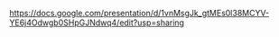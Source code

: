 https://docs.google.com/presentation/d/1vnMsgJk_gtMEs0l38MCYV-YE6j4Odwgb0SHpGJNdwq4/edit?usp=sharing
